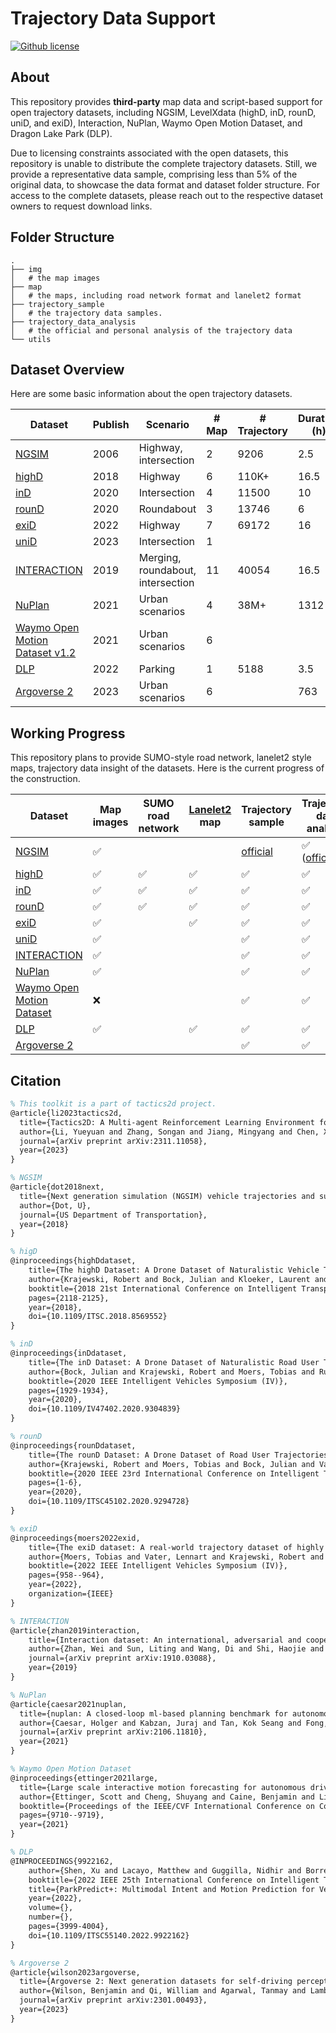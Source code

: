 # Trajectory Data Support

[![Github license](https://img.shields.io/github/license/WoodOxen/tactics2d)](https://github.com/WoodOxen/tactics2d/blob/dev/LICENSE)

## About

This repository provides **third-party** map data and script-based support for open trajectory datasets, including NGSIM, LevelXdata (highD, inD, rounD, uniD, and exiD), Interaction, NuPlan, Waymo Open Motion Dataset, and Dragon Lake Park (DLP).

Due to licensing constraints associated with the open datasets, this repository is unable to distribute the complete trajectory datasets. Still, we provide a representative data sample, comprising less than 5% of the original data, to showcase the data format and dataset folder structure. For access to the complete datasets, please reach out to the respective dataset owners to request download links.

## Folder Structure

```shell
.
├── img
│   # the map images
├── map
│   # the maps, including road network format and lanelet2 format
├── trajectory_sample
│   # the trajectory data samples.
├── trajectory_data_analysis
│   # the official and personal analysis of the trajectory data
└── utils
```

## Dataset Overview

Here are some basic information about the open trajectory datasets.

| Dataset | Publish | Scenario | # Map | # Trajectory | Duration (h) | Frequency (Hz) |
| --- | --- | --- | --- | --- | --- | --- |
| [NGSIM](https://ops.fhwa.dot.gov/trafficanalysistools/ngsim.htm) | 2006 | Highway, </br> intersection | 2 | 9206 | 2.5 | 10 |
| [highD](https://www.highd-dataset.com/) | 2018 |  Highway | 6 | 110K+ | 16.5 | 25 |
| [inD](https://www.ind-dataset.com/) | 2020 | Intersection | 4 | 11500 | 10 | 25 |
| [rounD](https://www.round-dataset.com/) | 2020 | Roundabout | 3 | 13746 | 6 | 25 |
| [exiD](https://www.exid-dataset.com/) | 2022 | Highway | 7 | 69172 | 16 | 25 |
| [uniD](https://www.unid-dataset.com/) | 2023 | Intersection | 1 | | | 25 |
| [INTERACTION](http://interaction-dataset.com/) | 2019 | Merging, </br> roundabout, </br> intersection | 11 | 40054 | 16.5 | 10 |
| [NuPlan](https://www.nuscenes.org/nuplan) | 2021 | Urban scenarios | 4 | 38M+ | 1312 | 20 |
| [Waymo Open Motion Dataset v1.2](https://waymo.com/open/about/) | 2021 | Urban scenarios | 6 | | | 10 |
| [DLP](https://sites.google.com/berkeley.edu/dlp-dataset) | 2022 | Parking | 1 | 5188 | 3.5 | 25 |
| [Argoverse 2](https://www.argoverse.org/av2.html) | 2023 | Urban scenarios | 6 | | 763 | 10 |

## Working Progress

This repository plans to provide SUMO-style road network, lanelet2 style maps, trajectory data insight of the datasets. Here is the current progress of the construction.

| Dataset | Map images | SUMO </br> road network | [Lanelet2](https://github.com/fzi-forschungszentrum-informatik/Lanelet2) map | Trajectory sample | Trajectory data analysis |
| --- | --- | --- | --- | --- | --- |
| [NGSIM](https://ops.fhwa.dot.gov/trafficanalysistools/ngsim.htm) | :white_check_mark: | | | [official](https://data.transportation.gov/Automobiles/Next-Generation-Simulation-NGSIM-Vehicle-Trajector/8ect-6jqj) | :white_check_mark: ([official](https://data.transportation.gov/Automobiles/Next-Generation-Simulation-NGSIM-Vehicle-Trajector/8ect-6jqj))
| [highD](https://www.highd-dataset.com/) | :white_check_mark: | :white_check_mark: | :white_check_mark: | :white_check_mark: | :white_check_mark: |
| [inD](https://www.ind-dataset.com/) | :white_check_mark: | :white_check_mark: | :white_check_mark: | :white_check_mark: | :white_check_mark: |
| [rounD](https://www.round-dataset.com/) | :white_check_mark: | :white_check_mark: | :white_check_mark: | :white_check_mark: | :white_check_mark: |
| [exiD](https://www.exid-dataset.com/) | :white_check_mark: |  | :white_check_mark: | :white_check_mark: | :white_check_mark: |
| [uniD](https://www.unid-dataset.com/) | :white_check_mark: |  || :white_check_mark: | :white_check_mark: |
| [INTERACTION](http://interaction-dataset.com/) | :white_check_mark: | || :white_check_mark: | :white_check_mark: |
| [NuPlan](https://www.nuscenes.org/nuplan) | :white_check_mark: |  | | :white_check_mark: | :white_check_mark: |
| [Waymo Open Motion Dataset](https://waymo.com/open/about/) | :x: | | | :white_check_mark: | :white_check_mark: |
| [DLP](https://sites.google.com/berkeley.edu/dlp-dataset) | :white_check_mark: | | :white_check_mark: | :white_check_mark: | :white_check_mark: |
| [Argoverse 2](https://www.argoverse.org/av2.html) | | | | :white_check_mark: | :white_check_mark: | 

## Citation

```latex
% This toolkit is a part of tactics2d project.
@article{li2023tactics2d,
  title={Tactics2D: A Multi-agent Reinforcement Learning Environment for Driving Decision-making},
  author={Li, Yueyuan and Zhang, Songan and Jiang, Mingyang and Chen, Xingyuan and Yang, Ming},
  journal={arXiv preprint arXiv:2311.11058},
  year={2023}
}

% NGSIM
@article{dot2018next,
  title={Next generation simulation (NGSIM) vehicle trajectories and supporting data},
  author={Dot, U},
  journal={US Department of Transportation},
  year={2018}
}

% higD
@inproceedings{highDdataset,
    title={The highD Dataset: A Drone Dataset of Naturalistic Vehicle Trajectories on German Highways for Validation of Highly Automated Driving Systems},
    author={Krajewski, Robert and Bock, Julian and Kloeker, Laurent and Eckstein, Lutz},
    booktitle={2018 21st International Conference on Intelligent Transportation Systems (ITSC)},
    pages={2118-2125},
    year={2018},
    doi={10.1109/ITSC.2018.8569552}
}

% inD
@inproceedings{inDdataset,
    title={The inD Dataset: A Drone Dataset of Naturalistic Road User Trajectories at German Intersections},
    author={Bock, Julian and Krajewski, Robert and Moers, Tobias and Runde, Steffen and Vater, Lennart and Eckstein, Lutz},
    booktitle={2020 IEEE Intelligent Vehicles Symposium (IV)},
    pages={1929-1934},
    year={2020},
    doi={10.1109/IV47402.2020.9304839}
}

% rounD
@inproceedings{rounDdataset,
    title={The rounD Dataset: A Drone Dataset of Road User Trajectories at Roundabouts in Germany},
    author={Krajewski, Robert and Moers, Tobias and Bock, Julian and Vater, Lennart and Eckstein, Lutz},
    booktitle={2020 IEEE 23rd International Conference on Intelligent Transportation Systems (ITSC)},
    pages={1-6},
    year={2020},
    doi={10.1109/ITSC45102.2020.9294728}
}

% exiD
@inproceedings{moers2022exid,
    title={The exiD dataset: A real-world trajectory dataset of highly interactive highway scenarios in Germany},
    author={Moers, Tobias and Vater, Lennart and Krajewski, Robert and Bock, Julian and Zlocki, Adrian and Eckstein, Lutz},
    booktitle={2022 IEEE Intelligent Vehicles Symposium (IV)},
    pages={958--964},
    year={2022},
    organization={IEEE}
}

% INTERACTION
@article{zhan2019interaction,
    title={Interaction dataset: An international, adversarial and cooperative motion dataset in interactive driving scenarios with semantic maps},
    author={Zhan, Wei and Sun, Liting and Wang, Di and Shi, Haojie and Clausse, Aubrey and Naumann, Maximilian and Kummerle, Julius and Konigshof, Hendrik and Stiller, Christoph and de La Fortelle, Arnaud and others},
    journal={arXiv preprint arXiv:1910.03088},
    year={2019}
}

% NuPlan
@article{caesar2021nuplan,
  title={nuplan: A closed-loop ml-based planning benchmark for autonomous vehicles},
  author={Caesar, Holger and Kabzan, Juraj and Tan, Kok Seang and Fong, Whye Kit and Wolff, Eric and Lang, Alex and Fletcher, Luke and Beijbom, Oscar and Omari, Sammy},
  journal={arXiv preprint arXiv:2106.11810},
  year={2021}
}

% Waymo Open Motion Dataset
@inproceedings{ettinger2021large,
  title={Large scale interactive motion forecasting for autonomous driving: The waymo open motion dataset},
  author={Ettinger, Scott and Cheng, Shuyang and Caine, Benjamin and Liu, Chenxi and Zhao, Hang and Pradhan, Sabeek and Chai, Yuning and Sapp, Ben and Qi, Charles R and Zhou, Yin and others},
  booktitle={Proceedings of the IEEE/CVF International Conference on Computer Vision},
  pages={9710--9719},
  year={2021}
}

% DLP
@INPROCEEDINGS{9922162,
    author={Shen, Xu and Lacayo, Matthew and Guggilla, Nidhir and Borrelli, Francesco},
    booktitle={2022 IEEE 25th International Conference on Intelligent Transportation Systems (ITSC)}, 
    title={ParkPredict+: Multimodal Intent and Motion Prediction for Vehicles in Parking Lots with CNN and Transformer}, 
    year={2022},
    volume={},
    number={},
    pages={3999-4004},
    doi={10.1109/ITSC55140.2022.9922162}
}

% Argoverse 2
@article{wilson2023argoverse,
  title={Argoverse 2: Next generation datasets for self-driving perception and forecasting},
  author={Wilson, Benjamin and Qi, William and Agarwal, Tanmay and Lambert, John and Singh, Jagjeet and Khandelwal, Siddhesh and Pan, Bowen and Kumar, Ratnesh and Hartnett, Andrew and Pontes, Jhony Kaesemodel and others},
  journal={arXiv preprint arXiv:2301.00493},
  year={2023}
}
```

